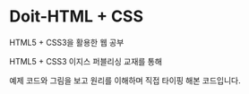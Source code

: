 # Doit-HTML + CSS
HTML5 + CSS3을 활용한 웹 공부

HTML5 + CSS3 이지스 퍼블리싱 교재를 통해

예제 코드와 그림을 보고 원리를 이해하며 직접 타이핑 해본 코드입니다.
